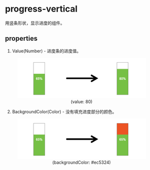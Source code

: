 # progress-vertical

用竖条形状，显示进度的组件。

## properties  
1. Value(Number) - 进度条的进度值。  
<figure style="text-align: center;">

![进度条-Value适用结果][progress-vertical-02]  
<figurecaption>(value: 80)</figurecaption>
</figure>

2. BackgroundColor(Color) - 没有填充进度部分的颜色。  
<figure style="text-align: center;">

![进度条-BackgroundColor适用结果][progress-vertical-03]  
<figurecaption>(backgroundColor: #ec5324)</figurecaption>
</figure>


[progress-vertical-01]: ../images/progress-vertical-01.png
[progress-vertical-02]: ../images/progress-vertical-02.png
[progress-vertical-03]: ../images/progress-vertical-03.png
